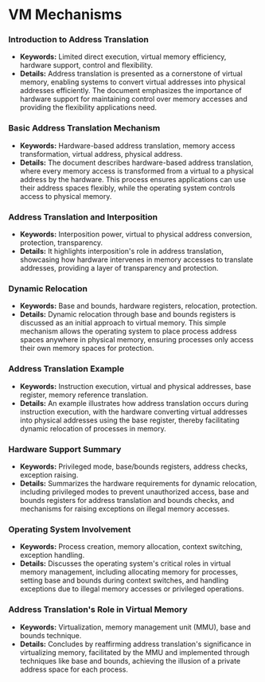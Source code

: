 # VM Mechanisms

### Introduction to Address Translation
- **Keywords:** Limited direct execution, virtual memory efficiency, hardware support, control and flexibility.
- **Details:** Address translation is presented as a cornerstone of virtual memory, enabling systems to convert virtual addresses into physical addresses efficiently. The document emphasizes the importance of hardware support for maintaining control over memory accesses and providing the flexibility applications need.

### Basic Address Translation Mechanism
- **Keywords:** Hardware-based address translation, memory access transformation, virtual address, physical address.
- **Details:** The document describes hardware-based address translation, where every memory access is transformed from a virtual to a physical address by the hardware. This process ensures applications can use their address spaces flexibly, while the operating system controls access to physical memory.

### Address Translation and Interposition
- **Keywords:** Interposition power, virtual to physical address conversion, protection, transparency.
- **Details:** It highlights interposition's role in address translation, showcasing how hardware intervenes in memory accesses to translate addresses, providing a layer of transparency and protection.

### Dynamic Relocation
- **Keywords:** Base and bounds, hardware registers, relocation, protection.
- **Details:** Dynamic relocation through base and bounds registers is discussed as an initial approach to virtual memory. This simple mechanism allows the operating system to place process address spaces anywhere in physical memory, ensuring processes only access their own memory spaces for protection.

### Address Translation Example
- **Keywords:** Instruction execution, virtual and physical addresses, base register, memory reference translation.
- **Details:** An example illustrates how address translation occurs during instruction execution, with the hardware converting virtual addresses into physical addresses using the base register, thereby facilitating dynamic relocation of processes in memory.

### Hardware Support Summary
- **Keywords:** Privileged mode, base/bounds registers, address checks, exception raising.
- **Details:** Summarizes the hardware requirements for dynamic relocation, including privileged modes to prevent unauthorized access, base and bounds registers for address translation and bounds checks, and mechanisms for raising exceptions on illegal memory accesses.

### Operating System Involvement
- **Keywords:** Process creation, memory allocation, context switching, exception handling.
- **Details:** Discusses the operating system's critical roles in virtual memory management, including allocating memory for processes, setting base and bounds during context switches, and handling exceptions due to illegal memory accesses or privileged operations.

### Address Translation's Role in Virtual Memory
- **Keywords:** Virtualization, memory management unit (MMU), base and bounds technique.
- **Details:** Concludes by reaffirming address translation's significance in virtualizing memory, facilitated by the MMU and implemented through techniques like base and bounds, achieving the illusion of a private address space for each process.
